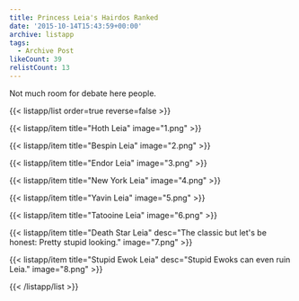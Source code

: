 ```yaml
---
title: Princess Leia's Hairdos Ranked
date: '2015-10-14T15:43:59+00:00'
archive: listapp
tags: 
  - Archive Post
likeCount: 39
relistCount: 13
---
```


Not much room for debate here people.

<!--more-->

{{< listapp/list order=true reverse=false >}}

   {{< listapp/item title="Hoth Leia"
      image="1.png" >}}

   {{< listapp/item title="Bespin Leia"
      image="2.png" >}}

   {{< listapp/item title="Endor Leia"
      image="3.png" >}}

   {{< listapp/item title="New York Leia"
      image="4.png" >}}

   {{< listapp/item title="Yavin Leia"
      image="5.png" >}}

   {{< listapp/item title="Tatooine Leia"
      image="6.png" >}}

   {{< listapp/item title="Death Star Leia"
      desc="The classic but let's be honest: Pretty stupid looking."
      image="7.png" >}}

   {{< listapp/item title="Stupid Ewok Leia"
      desc="Stupid Ewoks can even ruin Leia."
      image="8.png" >}}

{{< /listapp/list >}}
